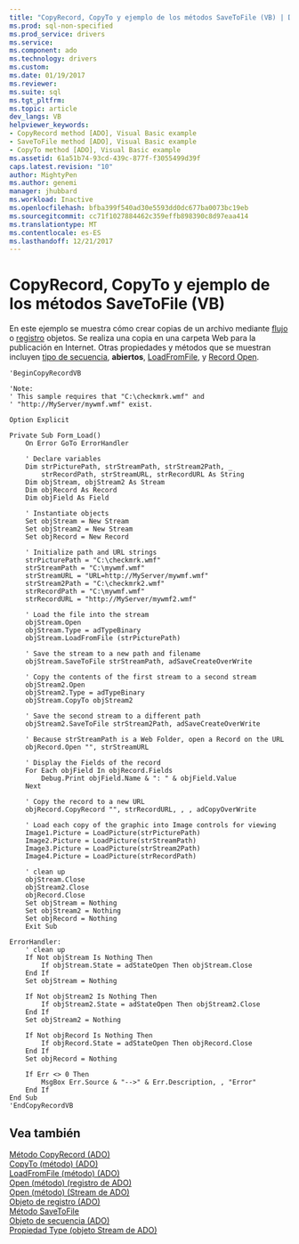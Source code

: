 ```yaml
---
title: "CopyRecord, CopyTo y ejemplo de los métodos SaveToFile (VB) | Documentos de Microsoft"
ms.prod: sql-non-specified
ms.prod_service: drivers
ms.service: 
ms.component: ado
ms.technology: drivers
ms.custom: 
ms.date: 01/19/2017
ms.reviewer: 
ms.suite: sql
ms.tgt_pltfrm: 
ms.topic: article
dev_langs: VB
helpviewer_keywords:
- CopyRecord method [ADO], Visual Basic example
- SaveToFile method [ADO], Visual Basic example
- CopyTo method [ADO], Visual Basic example
ms.assetid: 61a51b74-93cd-439c-877f-f3055499d39f
caps.latest.revision: "10"
author: MightyPen
ms.author: genemi
manager: jhubbard
ms.workload: Inactive
ms.openlocfilehash: bfba399f540ad30e5593dd0dc677ba0073bc19eb
ms.sourcegitcommit: cc71f1027884462c359effb898390c8d97eaa414
ms.translationtype: MT
ms.contentlocale: es-ES
ms.lasthandoff: 12/21/2017
---
```

# <a name="copyrecord-copyto-and-savetofile-methods-example-vb"></a>CopyRecord, CopyTo y ejemplo de los métodos SaveToFile (VB)
En este ejemplo se muestra cómo crear copias de un archivo mediante [flujo](../../../ado/reference/ado-api/stream-object-ado.md) o [registro](../../../ado/reference/ado-api/record-object-ado.md) objetos. Se realiza una copia en una carpeta Web para la publicación en Internet. Otras propiedades y métodos que se muestran incluyen [tipo de secuencia](../../../ado/reference/ado-api/type-property-ado-stream.md), **abiertos**, [LoadFromFile](../../../ado/reference/ado-api/loadfromfile-method-ado.md), y [Record Open](../../../ado/reference/ado-api/open-method-ado-record.md).  
  
```  
'BeginCopyRecordVB  
  
'Note:  
' This sample requires that "C:\checkmrk.wmf" and  
' "http://MyServer/mywmf.wmf" exist.  
  
Option Explicit  
  
Private Sub Form_Load()  
    On Error GoTo ErrorHandler  
  
    ' Declare variables  
    Dim strPicturePath, strStreamPath, strStream2Path, _  
        strRecordPath, strStreamURL, strRecordURL As String  
    Dim objStream, objStream2 As Stream  
    Dim objRecord As Record  
    Dim objField As Field  
  
    ' Instantiate objects  
    Set objStream = New Stream  
    Set objStream2 = New Stream  
    Set objRecord = New Record  
  
    ' Initialize path and URL strings  
    strPicturePath = "C:\checkmrk.wmf"  
    strStreamPath = "C:\mywmf.wmf"  
    strStreamURL = "URL=http://MyServer/mywmf.wmf"  
    strStream2Path = "C:\checkmrk2.wmf"  
    strRecordPath = "C:\mywmf.wmf"  
    strRecordURL = "http://MyServer/mywmf2.wmf"  
  
    ' Load the file into the stream  
    objStream.Open  
    objStream.Type = adTypeBinary  
    objStream.LoadFromFile (strPicturePath)  
  
    ' Save the stream to a new path and filename  
    objStream.SaveToFile strStreamPath, adSaveCreateOverWrite  
  
    ' Copy the contents of the first stream to a second stream  
    objStream2.Open  
    objStream2.Type = adTypeBinary  
    objStream.CopyTo objStream2  
  
    ' Save the second stream to a different path  
    objStream2.SaveToFile strStream2Path, adSaveCreateOverWrite  
  
    ' Because strStreamPath is a Web Folder, open a Record on the URL  
    objRecord.Open "", strStreamURL  
  
    ' Display the Fields of the record  
    For Each objField In objRecord.Fields  
        Debug.Print objField.Name & ": " & objField.Value  
    Next  
  
    ' Copy the record to a new URL  
    objRecord.CopyRecord "", strRecordURL, , , adCopyOverWrite  
  
    ' Load each copy of the graphic into Image controls for viewing  
    Image1.Picture = LoadPicture(strPicturePath)  
    Image2.Picture = LoadPicture(strStreamPath)  
    Image3.Picture = LoadPicture(strStream2Path)  
    Image4.Picture = LoadPicture(strRecordPath)  
  
    ' clean up  
    objStream.Close  
    objStream2.Close  
    objRecord.Close  
    Set objStream = Nothing  
    Set objStream2 = Nothing  
    Set objRecord = Nothing  
    Exit Sub  
  
ErrorHandler:  
    ' clean up  
    If Not objStream Is Nothing Then  
        If objStream.State = adStateOpen Then objStream.Close  
    End If  
    Set objStream = Nothing  
  
    If Not objStream2 Is Nothing Then  
        If objStream2.State = adStateOpen Then objStream2.Close  
    End If  
    Set objStream2 = Nothing  
  
    If Not objRecord Is Nothing Then  
        If objRecord.State = adStateOpen Then objRecord.Close  
    End If  
    Set objRecord = Nothing  
  
    If Err <> 0 Then  
        MsgBox Err.Source & "-->" & Err.Description, , "Error"  
    End If  
End Sub  
'EndCopyRecordVB  
```  
  
## <a name="see-also"></a>Vea también  
 [Método CopyRecord (ADO)](../../../ado/reference/ado-api/copyrecord-method-ado.md)   
 [CopyTo (método) (ADO)](../../../ado/reference/ado-api/copyto-method-ado.md)   
 [LoadFromFile (método) (ADO)](../../../ado/reference/ado-api/loadfromfile-method-ado.md)   
 [Open (método) (registro de ADO)](../../../ado/reference/ado-api/open-method-ado-record.md)   
 [Open (método) (Stream de ADO)](../../../ado/reference/ado-api/open-method-ado-stream.md)   
 [Objeto de registro (ADO)](../../../ado/reference/ado-api/record-object-ado.md)   
 [Método SaveToFile](../../../ado/reference/ado-api/savetofile-method.md)   
 [Objeto de secuencia (ADO)](../../../ado/reference/ado-api/stream-object-ado.md)   
 [Propiedad Type (objeto Stream de ADO)](../../../ado/reference/ado-api/type-property-ado-stream.md)
